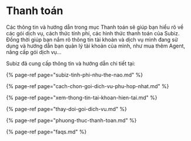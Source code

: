 # Thanh toán

Các thông tin và hướng dẫn trong mục Thanh toán sẽ giúp bạn hiểu rõ về các gói dịch vụ, cách thức tính phí, các hình thức thanh toán của Subiz. Đồng thời giúp bạn nắm rõ thông tin tài khoản và dịch vụ mình đang sử dụng và hướng dẫn bạn quản lý tài khoản của mình, như mua thêm Agent, nâng cấp gói dịch vụ...

Subiz đã cung cấp thông tin và hướng dẫn chi tiết tại:

{% page-ref page="subiz-tinh-phi-nhu-the-nao.md" %}

{% page-ref page="cach-chon-goi-dich-vu-phu-hop-nhat.md" %}

{% page-ref page="xem-thong-tin-tai-khoan-hien-tai.md" %}

{% page-ref page="thay-doi-goi-dich-vu.md" %}

{% page-ref page="phuong-thuc-thanh-toan.md" %}

{% page-ref page="faqs.md" %}



